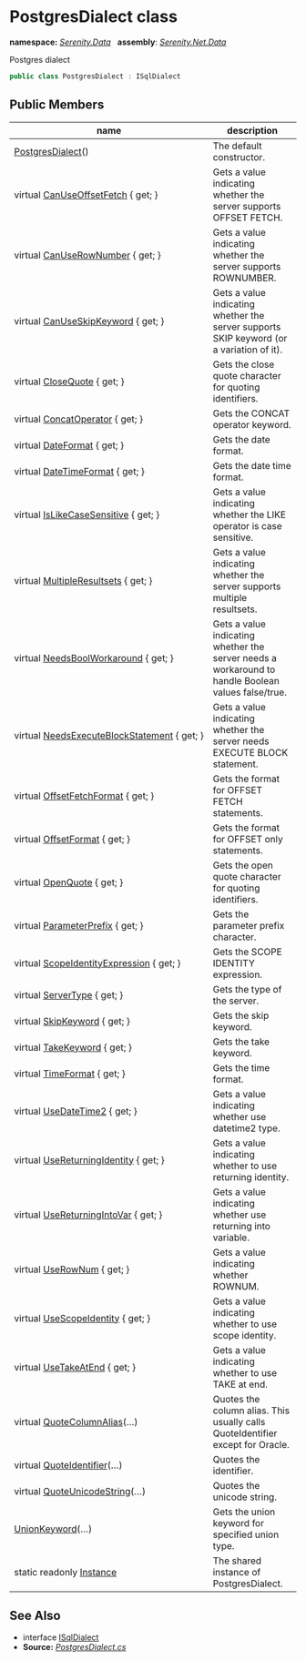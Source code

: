 # PostgresDialect class
**namespace:** *[Serenity.Data](../README.md#serenity.data-namespace)*   **assembly**: *[Serenity.Net.Data](../README.md)*

Postgres dialect

```csharp
public class PostgresDialect : ISqlDialect
```

## Public Members

| name | description |
| --- | --- |
| [PostgresDialect](PostgresDialect/PostgresDialect.md)() | The default constructor. |
| virtual [CanUseOffsetFetch](PostgresDialect/CanUseOffsetFetch.md) { get; } | Gets a value indicating whether the server supports OFFSET FETCH. |
| virtual [CanUseRowNumber](PostgresDialect/CanUseRowNumber.md) { get; } | Gets a value indicating whether the server supports ROWNUMBER. |
| virtual [CanUseSkipKeyword](PostgresDialect/CanUseSkipKeyword.md) { get; } | Gets a value indicating whether the server supports SKIP keyword (or a variation of it). |
| virtual [CloseQuote](PostgresDialect/CloseQuote.md) { get; } | Gets the close quote character for quoting identifiers. |
| virtual [ConcatOperator](PostgresDialect/ConcatOperator.md) { get; } | Gets the CONCAT operator keyword. |
| virtual [DateFormat](PostgresDialect/DateFormat.md) { get; } | Gets the date format. |
| virtual [DateTimeFormat](PostgresDialect/DateTimeFormat.md) { get; } | Gets the date time format. |
| virtual [IsLikeCaseSensitive](PostgresDialect/IsLikeCaseSensitive.md) { get; } | Gets a value indicating whether the LIKE operator is case sensitive. |
| virtual [MultipleResultsets](PostgresDialect/MultipleResultsets.md) { get; } | Gets a value indicating whether the server supports multiple resultsets. |
| virtual [NeedsBoolWorkaround](PostgresDialect/NeedsBoolWorkaround.md) { get; } | Gets a value indicating whether the server needs a workaround to handle Boolean values false/true. |
| virtual [NeedsExecuteBlockStatement](PostgresDialect/NeedsExecuteBlockStatement.md) { get; } | Gets a value indicating whether the server needs EXECUTE BLOCK statement. |
| virtual [OffsetFetchFormat](PostgresDialect/OffsetFetchFormat.md) { get; } | Gets the format for OFFSET FETCH statements. |
| virtual [OffsetFormat](PostgresDialect/OffsetFormat.md) { get; } | Gets the format for OFFSET only statements. |
| virtual [OpenQuote](PostgresDialect/OpenQuote.md) { get; } | Gets the open quote character for quoting identifiers. |
| virtual [ParameterPrefix](PostgresDialect/ParameterPrefix.md) { get; } | Gets the parameter prefix character. |
| virtual [ScopeIdentityExpression](PostgresDialect/ScopeIdentityExpression.md) { get; } | Gets the SCOPE IDENTITY expression. |
| virtual [ServerType](PostgresDialect/ServerType.md) { get; } | Gets the type of the server. |
| virtual [SkipKeyword](PostgresDialect/SkipKeyword.md) { get; } | Gets the skip keyword. |
| virtual [TakeKeyword](PostgresDialect/TakeKeyword.md) { get; } | Gets the take keyword. |
| virtual [TimeFormat](PostgresDialect/TimeFormat.md) { get; } | Gets the time format. |
| virtual [UseDateTime2](PostgresDialect/UseDateTime2.md) { get; } | Gets a value indicating whether use datetime2 type. |
| virtual [UseReturningIdentity](PostgresDialect/UseReturningIdentity.md) { get; } | Gets a value indicating whether to use returning identity. |
| virtual [UseReturningIntoVar](PostgresDialect/UseReturningIntoVar.md) { get; } | Gets a value indicating whether use returning into variable. |
| virtual [UseRowNum](PostgresDialect/UseRowNum.md) { get; } | Gets a value indicating whether ROWNUM. |
| virtual [UseScopeIdentity](PostgresDialect/UseScopeIdentity.md) { get; } | Gets a value indicating whether to use scope identity. |
| virtual [UseTakeAtEnd](PostgresDialect/UseTakeAtEnd.md) { get; } | Gets a value indicating whether to use TAKE at end. |
| virtual [QuoteColumnAlias](PostgresDialect/QuoteColumnAlias.md)(…) | Quotes the column alias. This usually calls QuoteIdentifier except for Oracle. |
| virtual [QuoteIdentifier](PostgresDialect/QuoteIdentifier.md)(…) | Quotes the identifier. |
| virtual [QuoteUnicodeString](PostgresDialect/QuoteUnicodeString.md)(…) | Quotes the unicode string. |
| [UnionKeyword](PostgresDialect/UnionKeyword.md)(…) | Gets the union keyword for specified union type. |
| static readonly [Instance](PostgresDialect/Instance.md) | The shared instance of PostgresDialect. |

## See Also

* interface [ISqlDialect](ISqlDialect.md)
* **Source:** *[PostgresDialect.cs](https://github.com/serenity-is/Serenity/blob/master/src/Serenity.Net.Data/Dialects/PostgresDialect.cs)*